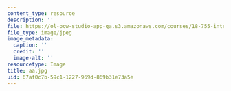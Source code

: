 ```yaml
---
content_type: resource
description: ''
file: https://ol-ocw-studio-app-qa.s3.amazonaws.com/courses/18-755-introduction-to-lie-groups-fall-2004/67af0c7b59c11227969d869b31e73a5e_aa.jpg
file_type: image/jpeg
image_metadata:
  caption: ''
  credit: ''
  image-alt: ''
resourcetype: Image
title: aa.jpg
uid: 67af0c7b-59c1-1227-969d-869b31e73a5e
---
```

